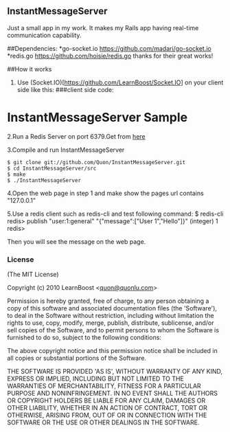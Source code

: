 ## InstantMessageServer

Just a small app in my work.
It makes my Rails app having real-time communication capability.

##Dependencies:
*go-socket.io https://github.com/madari/go-socket.io
*redis.go https://github.com/hoisie/redis.go
thanks for their great works!

##How it works
1. Use (Socket.IO)[https://github.com/LearnBoost/Socket.IO] on your client side like this:
###client side code:

<!DOCTYPE html>
<html>
<head>
  <title>InstantMessageServer</title>
  <script src="/javascripts/socket.io.js" type="text/javascript"></script> 
  <script> 
    function esc(msg){
      return msg.replace(/</g, '&lt;').replace(/>/g, '&gt;');
    };
          
    var socket = new io.Socket("127.0.0.1", {port: 8080});
    socket.connect();
    socket.on('connect', function(con) {
        pak = {"hash":"1"};//"1" is user id generate by rails, in the example i set user id to 1.
        socket.send(pak);
    });
    socket.on('message', function(obj){
      var msg = document.createElement('p');
      if ('message' in obj) msg.innerHTML = '<b>[' + obj.message[2] + ']'+ esc(obj.message[0]) + ':</b> ' + esc(obj.message[1]);
      document.getElementById('chat').appendChild(message);
    });
  </script> 
</head>
<body>
<h1>InstantMessageServer Sample</h1> 
<div id="chat"></div> 
</body>
</html>

2.Run a Redis Server on port 6379.Get from [here](http://redis.io)

3.Compile and run InstantMessageServer

    $ git clone git://github.com/Quon/InstantMessageServer.git
    $ cd InstantMessageServer/src
    $ make
    $ ./InstantMessageServer
    
4.Open the web page  in step 1 and make show the pages url contains "127.0.0.1"
    
5.Use a redis client such as redis-cli and test following command:
    $ redis-cli
    redis> publish "user:1:general" "{\"message\":[\"User 1\",\"Hello\"]}"
    (integer) 1
    redis>
    
    
Then you will see the message on the web page.
    
### License 

(The MIT License)

Copyright (c) 2010 LearnBoost &lt;quon@quonlu.com&gt;

Permission is hereby granted, free of charge, to any person obtaining
a copy of this software and associated documentation files (the
'Software'), to deal in the Software without restriction, including
without limitation the rights to use, copy, modify, merge, publish,
distribute, sublicense, and/or sell copies of the Software, and to
permit persons to whom the Software is furnished to do so, subject to
the following conditions:

The above copyright notice and this permission notice shall be
included in all copies or substantial portions of the Software.

THE SOFTWARE IS PROVIDED 'AS IS', WITHOUT WARRANTY OF ANY KIND,
EXPRESS OR IMPLIED, INCLUDING BUT NOT LIMITED TO THE WARRANTIES OF
MERCHANTABILITY, FITNESS FOR A PARTICULAR PURPOSE AND NONINFRINGEMENT.
IN NO EVENT SHALL THE AUTHORS OR COPYRIGHT HOLDERS BE LIABLE FOR ANY
CLAIM, DAMAGES OR OTHER LIABILITY, WHETHER IN AN ACTION OF CONTRACT,
TORT OR OTHERWISE, ARISING FROM, OUT OF OR IN CONNECTION WITH THE
SOFTWARE OR THE USE OR OTHER DEALINGS IN THE SOFTWARE.


